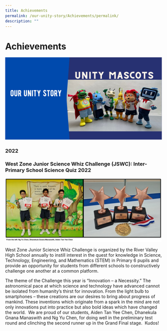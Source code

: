 ```yaml
---
title: Achievements
permalink: /our-unity-story/Achievements/permalink/
description: ""
---
```

Achievements
============
![](/images/OurUnityStory.png)

### 2022

### West Zone Junior Science Whiz Challenge (JSWC): Inter-Primary School Science Quiz 2022


![](/images/Achievements.png)

West Zone Junior Science Whiz Challenge is organized by the River Valley High School annually to instill interest in the quest for knowledge in Science, Technology, Engineering, and Mathematics (STEM) in Primary 6 pupils and provide an opportunity for students from different schools to constructively challenge one another at a common platform.

The theme of the Challenge this year is “Innovation – a Necessity.” The astronomical pace at which science and technology have advanced cannot be isolated from humanity’s thirst for innovation. From the light bulb to smartphones – these creations are our desires to bring about progress of mankind. These inventions which originate from a spark in the mind are not only innovations put into practice but also bold ideas which have changed the world.  We are proud of our students, Aiden Tan Yee Chen, Dhanekula Gnana Manaswith and Ng Yu Chen, for doing well in the preliminary test round and clinching the second runner up in the Grand Final stage.  Kudos!